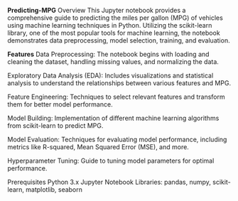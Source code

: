 **Predicting-MPG**
Overview
This Jupyter notebook provides a comprehensive guide to predicting the miles per gallon (MPG) of vehicles using machine learning techniques in Python. Utilizing the scikit-learn library, one of the most popular tools for machine learning, the notebook demonstrates data preprocessing, model selection, training, and evaluation.

**Features**
Data Preprocessing: The notebook begins with loading and cleaning the dataset, handling missing values, and normalizing the data.

Exploratory Data Analysis (EDA): Includes visualizations and statistical analysis to understand the relationships between various features and MPG.

Feature Engineering: Techniques to select relevant features and transform them for better model performance.

Model Building: Implementation of different machine learning algorithms from scikit-learn to predict MPG.

Model Evaluation: Techniques for evaluating model performance, including metrics like R-squared, Mean Squared Error (MSE), and more.

Hyperparameter Tuning: Guide to tuning model parameters for optimal performance.

Prerequisites
Python 3.x
Jupyter Notebook
Libraries: pandas, numpy, scikit-learn, matplotlib, seaborn 
